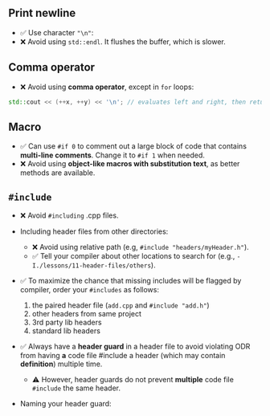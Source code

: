 

## Print newline

* ✅ Use character `"\n"`:
* ❌ Avoid using `std::endl`. It flushes the buffer, which is slower.

## Comma operator

* ❌ Avoid using **comma operator**, except in `for` loops:
```C++
std::cout << (++x, ++y) << '\n'; // evaluates left and right, then retuns the right operand
```


## Macro

* ✅ Can use `#if 0` to comment out a large block of code that contains **multi-line comments**. Change it to `#if 1` when needed.
* ❌ Avoid using **object-like macros with substitution text**, as better methods are available.


## `#include`

* ❌ Avoid `#including` .cpp files.
* Including header files from other directories:
    * ❌ Avoid using relative path (e.g, `#include "headers/myHeader.h"`).
    * ✅ Tell your compiler about other locations to search for (e.g., `-I./lessons/11-header-files/others`).
* ✅ To maximize the chance that missing includes will be flagged by compiler, order your `#includes` as follows:
    1. the paired header file (`add.cpp` and `#include "add.h"`)
    2. other headers from same project
    3. 3rd party lib headers
    4. standard lib headers
* ✅ Always have a **header guard** in a header file to avoid violating ODR from having **a** code file #include a header (which may contain **definition**) multiple time. 
    * ⚠️ However, header guards do not prevent **multiple** code file `#include` the same header.

* Naming your header guard:


